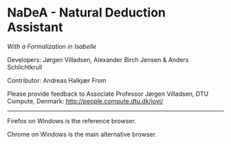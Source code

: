 NaDeA - Natural Deduction Assistant
===================================

*With a Formalization in Isabelle*

Developers: Jørgen Villadsen, Alexander Birch Jensen & Anders Schlichtkrull

Contributor: Andreas Halkjær From

Please provide feedback to Associate Professor Jørgen Villadsen, DTU Compute, Denmark: http://people.compute.dtu.dk/jovi/

---

Firefox on Windows is the reference browser.

Chrome on Windows is the main alternative browser. 
